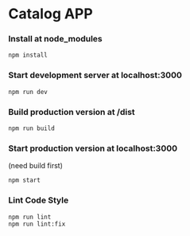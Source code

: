# Catalog APP

### Install at node_modules
```
npm install
```

### Start development server at localhost:3000
```
npm run dev
```

### Build production version at /dist
```
npm run build
```

### Start production version at localhost:3000

(need build first)

```
npm start
```

### Lint Code Style
```
npm run lint
npm run lint:fix
```